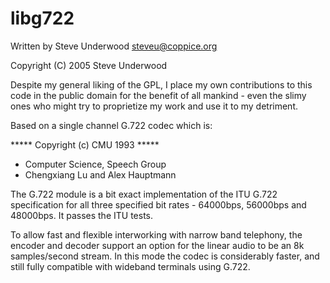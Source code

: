 # libg722

Written by Steve Underwood <steveu@coppice.org>

 Copyright (C) 2005 Steve Underwood

  Despite my general liking of the GPL, I place my own contributions
  to this code in the public domain for the benefit of all mankind -
  even the slimy ones who might try to proprietize my work and use it
  to my detriment.

Based on a single channel G.722 codec which is:

 *****    Copyright (c) CMU    1993      *****
 * Computer Science, Speech Group
 * Chengxiang Lu and Alex Hauptmann


The G.722 module is a bit exact implementation of the ITU G.722 specification
for all three specified bit rates - 64000bps, 56000bps and 48000bps. It passes
the ITU tests.

To allow fast and flexible interworking with narrow band telephony, the encoder
and decoder support an option for the linear audio to be an 8k samples/second
stream. In this mode the codec is considerably faster, and still fully
compatible with wideband terminals using G.722.
